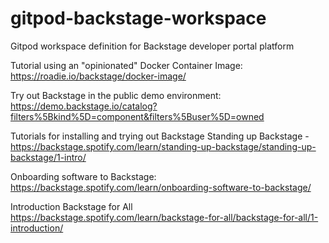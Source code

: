 # gitpod-backstage-workspace
Gitpod workspace definition for Backstage developer portal platform 


Tutorial using an "opinionated" Docker Container Image: https://roadie.io/backstage/docker-image/

Try out Backstage in the public demo environment: https://demo.backstage.io/catalog?filters%5Bkind%5D=component&filters%5Buser%5D=owned 

Tutorials for installing and trying out Backstage
Standing up Backstage - https://backstage.spotify.com/learn/standing-up-backstage/standing-up-backstage/1-intro/

Onboarding software to Backstage: https://backstage.spotify.com/learn/onboarding-software-to-backstage/



Introduction Backstage for All
https://backstage.spotify.com/learn/backstage-for-all/backstage-for-all/1-introduction/
